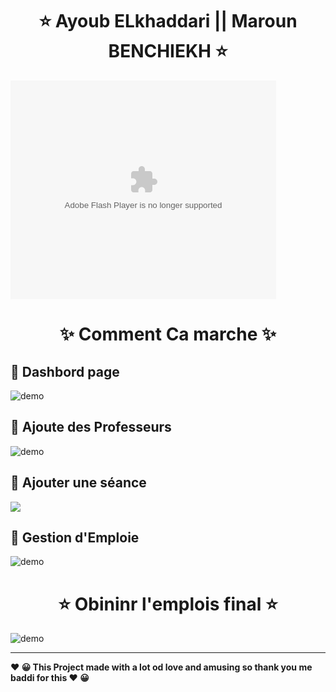   

<h1 align="center" >   ⭐    Ayoub ELkhaddari   || Maroun BENCHIEKH  ⭐</h1>
<p align="center"> 
  </p>

<object width="425" height="350">
  <param name="movie" value="http://www.youtube.com/user/wwwLoveWatercom?v=BTRN1YETpyg" />
  <param name="wmode" value="transparent" />
  <embed src="http://www.youtube.com/user/wwwLoveWatercom?v=BTRN1YETpyg"
         type="application/x-shockwave-flash"
         wmode="transparent" width="425" height="350" />
</object>
<h1 align="center" >   ✨ Comment Ca marche  ✨</h1>

<p align="center">


##  🚀 Dashbord page 
  <img align="center" src="https://i.imgur.com/nhRi6AX.jpg" alt="demo"/>
  
## 🚀 Ajoute des Professeurs


<img  align="center" src="https://i.imgur.com/nhRi6AX.jpg" alt="demo"/>

## 🚀 Ajouter une séance
     
  <img  align="center" src="https://i.imgur.com/fpB1qkZ.jpg"/>
  
##   🚀 Gestion d'Emploie


  <img   align="center" src="https://i.imgur.com/VpDeO4u.jpg" alt="demo"/>


<h1 align="center" >   ⭐  Obininr l'emplois final ⭐</h1>

  <img   align="center" src="https://i.imgur.com/IAQJJBw.jpg" alt="demo"/>

</p>


---
<p>
<b align="center" > ❤️  😀 This Project made with a lot od love and amusing so thank you me baddi for this   ❤️  😀 </b> </p>
